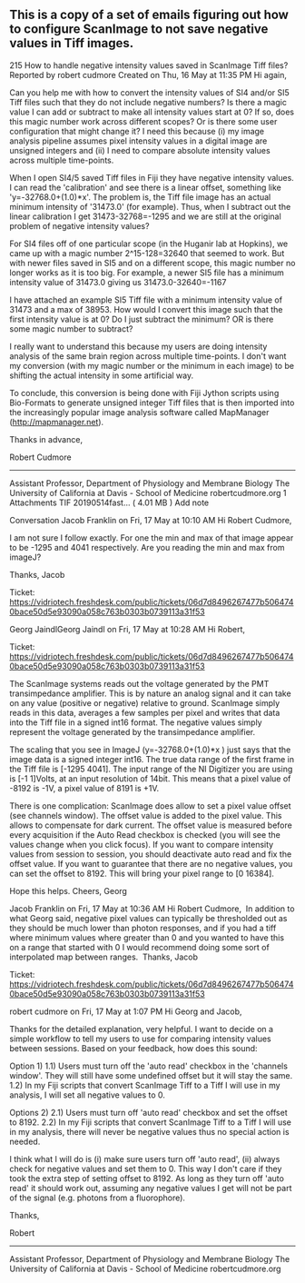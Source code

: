 ## This is a copy of a set of emails figuring out how to configure ScanImage to **not** save negative values in Tiff images.

215 How to handle negative intensity values saved in ScanImage Tiff files?
Reported by robert cudmore
Created on Thu, 16 May at 11:35 PM
Hi again,

Can you help me with how to convert the intensity values of SI4 and/or SI5 Tiff files such that they do not include negative numbers? Is there a magic value I can add or subtract to make all intensity values start at 0? If so, does this magic number work across different scopes? Or is there some user configuration that might change it? I need this because (i) my image analysis pipeline assumes pixel intensity values in a digital image are unsigned integers and (ii) I need to compare absolute intensity values across multiple time-points.

When I open SI4/5 saved Tiff files in Fiji they have negative intensity values. I can read the 'calibration' and see there is a linear offset, something like 'y=-32768.0+(1.0)*x'. The problem is, the Tiff file image has an actual minimum intensity of '31473.0' (for example). Thus, when I subtract out the linear calibration I get 31473-32768=-1295 and we are still at the original problem of negative intensity values?

For SI4 files off of one particular scope (in the Huganir lab at Hopkins), we came up with a magic number 2^15-128=32640 that seemed to work. But with newer files saved in SI5 and on a different scope, this magic number no longer works as it is too big. For example, a newer SI5 file has a minimum intensity value of 31473.0 giving us 31473.0-32640=-1167

I have attached an example SI5 Tiff file with a minimum intensity value of 31473 and a max of 38953. How would I convert this image such that the first intensity value is at 0? Do I just subtract the minimum? OR is there some magic number to subtract?

I really want to understand this because my users are doing intensity analysis of the same brain region across multiple time-points. I don't want my conversion (with my magic number or the minimum in each image) to be shifting the actual intensity in some artificial way.

To conclude, this conversion is being done with Fiji Jython scripts using Bio-Formats to generate unsigned integer Tiff files that is then imported into the increasingly popular image analysis software called MapManager (http://mapmanager.net).

Thanks in advance,

Robert Cudmore
___________________________________________
Assistant Professor, Department of Physiology and Membrane Biology
The University of California at Davis - School of Medicine
robertcudmore.org
1 Attachments
TIF
20190514fast...
( 4.01 MB )
Add note

Conversation
Jacob Franklin on Fri, 17 May at 10:10 AM
Hi Robert Cudmore,

I am not sure I follow exactly. For one the min and max of that image appear to be -1295 and 4041 respectively. Are you reading the min and max from imageJ?

Thanks,
Jacob
​

Ticket: https://vidriotech.freshdesk.com/public/tickets/06d7d8496267477b5064740bace50d5e93090a058c763b0303b0739113a31f53

Georg JaindlGeorg Jaindl on Fri, 17 May at 10:28 AM
Hi Robert,

Ticket: https://vidriotech.freshdesk.com/public/tickets/06d7d8496267477b5064740bace50d5e93090a058c763b0303b0739113a31f53

The ScanImage systems reads out the voltage generated by the PMT transimpedance amplifier. This is by nature an analog signal and it can take on any value (positive or negative) relative to ground. ScanImage simply reads in this data, averages a few samples per pixel and writes that data into the Tiff file in  a signed int16 format. The negative values simply represent the voltage generated by the transimpedance amplifier.

The scaling that you see in ImageJ (y=-32768.0+(1.0)*x ) just says that the image data is a signed integer int16.
The true data range of the first frame in the Tiff file is [-1295 4041]. The input range of the NI Digitizer you are using is [-1 1]Volts, at an input resolution of 14bit. This means that a pixel value of -8192 is -1V, a pixel value of 8191 is +1V.

There is one complication: ScanImage does allow to set a pixel value offset (see channels window). The offset value is added to the pixel value. This allows to compensate for dark current. The offset value is measured before every acquisition if the Auto Read checkbox is checked (you will see the values change when you click focus). If you want to compare intensity values from session to session, you should deactivate auto read and fix the offset value. If you want to guarantee that there are no negative values, you can set the offset to 8192. This will bring your pixel range to [0 16384].

Hope this helps.
Cheers,
Georg


Jacob Franklin on Fri, 17 May at 10:36 AM
Hi Robert Cudmore,
​
In addition to what Georg said, negative pixel values can typically be thresholded out as they should be much lower than photon responses, and if you had a tiff where minimum values where greater than 0 and you wanted to have this on a range that started with 0 I would recommend doing some sort of interpolated map between ranges. 
​
Thanks,
Jacob

Ticket: https://vidriotech.freshdesk.com/public/tickets/06d7d8496267477b5064740bace50d5e93090a058c763b0303b0739113a31f53

robert cudmore on Fri, 17 May at 1:07 PM
Hi Georg and Jacob,

Thanks for the detailed explanation, very helpful. I want to decide on a simple workflow to tell my users to use for comparing intensity values between sessions. Based on your feedback, how does this sound:

Option 1)
   1.1) Users must turn off the 'auto read' checkbox in the 'channels window'. They will still have some undefined offset but it will stay the same.
   1.2) In my Fiji scripts that convert ScanImage Tiff to a Tiff I will use in my analysis, I will set all negative values to 0.

Options 2)
   2.1) Users must turn off 'auto read' checkbox and set the offset to 8192.
   2.2) In my Fiji scripts that convert ScanImage Tiff to a Tiff I will use in my analysis, there will never be negative values thus no special action is needed.

I think what I will do is (i) make sure users turn off 'auto read', (ii) always check for negative values and set them to 0. This way I don't care if they took the extra step of setting offset to 8192. As long as they turn off 'auto read' it should work out, assuming any negative values I get will not be part of the signal (e.g. photons from a fluorophore).


Thanks,

Robert
___________________________________________
Assistant Professor, Department of Physiology and Membrane Biology
The University of California at Davis - School of Medicine
robertcudmore.org
